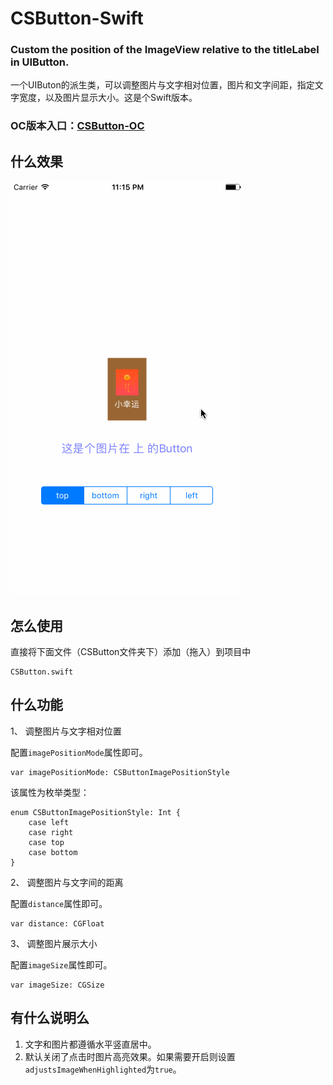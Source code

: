 # CSButton-Swift

### Custom the position of the ImageView relative to the titleLabel in UIButton.

一个UIButon的派生类，可以调整图片与文字相对位置，图片和文字间距，指定文字宽度，以及图片显示大小。这是个Swift版本。

### OC版本入口：[CSButton-OC](https://github.com/JoslynWu/CSButton)

## 什么效果

![](/resource/CSButton.gif)

## 怎么使用

直接将下面文件（CSButton文件夹下）添加（拖入）到项目中

```
CSButton.swift
```

## 什么功能

1、 调整图片与文字相对位置

配置`imagePositionMode`属性即可。

```
var imagePositionMode: CSButtonImagePositionStyle
```

该属性为枚举类型：

```
enum CSButtonImagePositionStyle: Int {
    case left
    case right
    case top
    case bottom
}
```

2、 调整图片与文字间的距离

配置`distance`属性即可。

```
var distance: CGFloat
```

3、 调整图片展示大小

配置`imageSize`属性即可。

```
var imageSize: CGSize
```

## 有什么说明么

1. 文字和图片都遵循水平竖直居中。
2. 默认关闭了点击时图片高亮效果。如果需要开启则设置`adjustsImageWhenHighlighted`为`true`。

